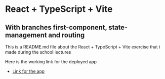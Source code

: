 # React + TypeScript + Vite
## With branches first-component, state-management and routing


This is a README.md file about the React + TypeScript + Vite exercise that i made during the school lectures

Here is the working link for the deployed app
- [Link for the app](https://users.metropolia.fi/~jannepeh/hybrid-react-test/)
